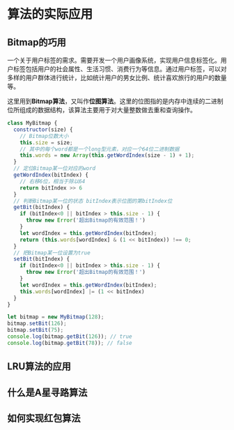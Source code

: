 # 算法的实际应用

## Bitmap的巧用

一个关于用户标签的需求。需要开发一个用户画像系统，实现用户信息标签化。用户标签包括用户的社会属性、生活习惯、消费行为等信息。通过用户标签，可以对多样的用户群体进行统计，比如统计用户的男女比例、统计喜欢旅行的用户的数量等。

这里用到**Bitmap算法**，又叫作**位图算法**。这里的位图指的是内存中连续的二进制位所组成的数据结构，该算法主要用于对大量整数做去重和查询操作。

```javascript
class MyBitmap {
  constructor(size) {
    // Bitmap位数大小
    this.size = size;
    // 其中的每个word都是一个long型元素，对应一个64位二进制数据
    this.words = new Array(this.getWordIndex(size - 1) + 1);
  }
  // 定位Bitmap某一位对应的word
  getWordIndex(bitIndex) {
    // 右移6位，相当于除以64
    return bitIndex >> 6
  }
  // 判断Bitmap某一位的状态 bitIndex表示位图的第bitIndex位
  getBit(bitIndex) {
    if (bitIndex<0 || bitIndex > this.size - 1) {
      throw new Error('超出Bitmap的有效范围！')
    }
    let wordIndex = this.getWordIndex(bitIndex);
    return (this.words[wordIndex] & (1 << bitIndex)) !== 0;
  }
  // 把Bitmap某一位设置为true
  setBit(bitIndex) {
    if (bitIndex<0 || bitIndex > this.size - 1) {
      throw new Error('超出Bitmap的有效范围！')
    }
    let wordIndex = this.getWordIndex(bitIndex);
    this.words[wordIndex] |= (1 << bitIndex)
  }
}

let bitmap = new MyBitmap(128);
bitmap.setBit(126);
bitmap.setBit(75);
console.log(bitmap.getBit(126)); // true
console.log(bitmap.getBit(78)); // false
```

## LRU算法的应用

## 什么是A星寻路算法

## 如何实现红包算法
